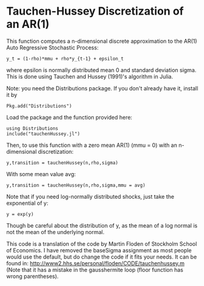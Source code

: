 # Tauchen-Hussey Discretization of an AR(1)


This function computes a n-dimensional discrete approximation to the AR(1) Auto Regressive Stochastic Process:

    y_t = (1-rho)*mmu + rho*y_{t-1} + epsilon_t
  
where epsilon is normally distributed mean 0 and standard deviation sigma. This is done using Tauchen and Hussey (1991)'s algorithm in Julia.

Note: you need the Distributions package.  If you don't already have it, install it by

    Pkg.add("Distributions")
Load the package and the function provided here:

    using Distributions
    include("tauchenHussey.jl")

Then, to use this function with a zero mean AR(1) (mmu = 0) with an n-dimensional discretization:

    y,transition = tauchenHussey(n,rho,sigma)

With some mean value avg:

    y,transition = tauchenHussey(n,rho,sigma,mmu = avg)

Note that if you need log-normally distributed shocks, just take the exponential of y:

    y = exp(y)

Though be careful about the distribution of y, as the mean of a log normal is not the mean of the underlying normal.

This code is a translation of the code by Martin Floden of Stockholm School of Economics. I have removed the baseSigma assignment as most people would use the default, but do change the code if it fits your needs. It can be found in: http://www2.hhs.se/personal/floden/CODE/tauchenhussey.m (Note that it has a mistake in the gausshermite loop (floor function has wrong parentheses).
